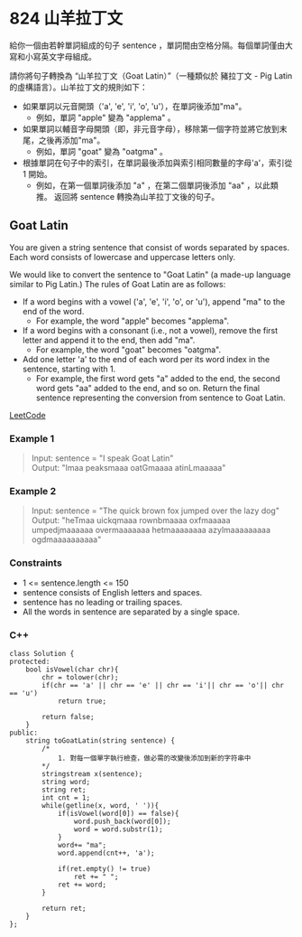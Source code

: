 # 824 山羊拉丁文

給你一個由若幹單詞組成的句子 sentence ，單詞間由空格分隔。每個單詞僅由大寫和小寫英文字母組成。

請你將句子轉換為 “山羊拉丁文（Goat Latin）”（一種類似於 豬拉丁文 - Pig Latin 的虛構語言）。山羊拉丁文的規則如下：

* 如果單詞以元音開頭（'a', 'e', 'i', 'o', 'u'），在單詞後添加"ma"。
  * 例如，單詞 "apple" 變為 "applema" 。
* 如果單詞以輔音字母開頭（即，非元音字母），移除第一個字符並將它放到末尾，之後再添加"ma"。
  * 例如，單詞 "goat" 變為 "oatgma" 。
* 根據單詞在句子中的索引，在單詞最後添加與索引相同數量的字母'a'，索引從 1 開始。
  * 例如，在第一個單詞後添加 "a" ，在第二個單詞後添加 "aa" ，以此類推。
返回將 sentence 轉換為山羊拉丁文後的句子。

##  Goat Latin

You are given a string sentence that consist of words separated by spaces. Each word consists of lowercase and uppercase letters only.

We would like to convert the sentence to "Goat Latin" (a made-up language similar to Pig Latin.) The rules of Goat Latin are as follows:

* If a word begins with a vowel ('a', 'e', 'i', 'o', or 'u'), append "ma" to the end of the word.
  * For example, the word "apple" becomes "applema".
* If a word begins with a consonant (i.e., not a vowel), remove the first letter and append it to the end, then add "ma".
  * For example, the word "goat" becomes "oatgma".
* Add one letter 'a' to the end of each word per its word index in the sentence, starting with 1.
  * For example, the first word gets "a" added to the end, the second word gets "aa" added to the end, and so on.
Return the final sentence representing the conversion from sentence to Goat Latin.

[LeetCode](https://leetcode.cn/problems/most-common-word/)

### Example 1

> Input: sentence = "I speak Goat Latin"  
Output: "Imaa peaksmaaa oatGmaaaa atinLmaaaaa"  

### Example 2

> Input: sentence = "The quick brown fox jumped over the lazy dog"  
Output: "heTmaa uickqmaaa rownbmaaaa oxfmaaaaa umpedjmaaaaaa overmaaaaaaa hetmaaaaaaaa azylmaaaaaaaaa ogdmaaaaaaaaaa"


### Constraints

* 1 <= sentence.length <= 150
* sentence consists of English letters and spaces.
* sentence has no leading or trailing spaces.
* All the words in sentence are separated by a single space.


### C++ 

```
class Solution {
protected:
    bool isVowel(char chr){
        chr = tolower(chr);
        if(chr == 'a' || chr == 'e' || chr == 'i'|| chr == 'o'|| chr == 'u')
            return true;
        
        return false;
    }
public:
    string toGoatLatin(string sentence) {
        /*
            1. 對每一個單字執行檢查，做必需的改變後添加到新的字符串中
        */
        stringstream x(sentence);
        string word;
        string ret;
        int cnt = 1;
        while(getline(x, word, ' ')){
            if(isVowel(word[0]) == false){
                word.push_back(word[0]);
                word = word.substr(1);
            }
            word+= "ma";
            word.append(cnt++, 'a');     

            if(ret.empty() != true)
                ret += " ";    
            ret += word;   
        }

        return ret;   
    }
};
```